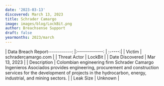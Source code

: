 ```yaml
---
date: '2023-03-13'
discovered: March 13, 2023
title: Schrader Camargo
image: images/blog/LockBit.png
author: Breachsense Support
draft: false
yearmonths: 2023/march
---
```


| Data Breach Report------------:     |:-------------:    | :-----:|
| Victim      | schradercamargo.com      | 
| Threat Actor      | LockBit      | 
| Date Discovered      | Mar 13, 2023      | 
| Description      | Colombian engineering firm Schrader Camargo Ingenieros Asociados provides engineering, procurement and construction services for the development of projects in the hydrocarbon, energy, industrial, and mining sectors.      | 
| Leak Size      | Unknown      | 

